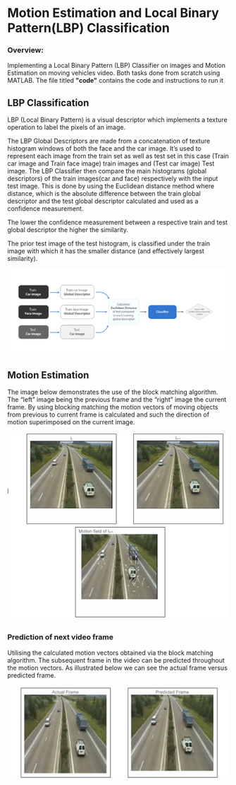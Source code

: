 # Motion Estimation and Local Binary Pattern(LBP) Classification


### Overview:
Implementing a Local Binary Pattern (LBP) Classifier on images and Motion Estimation on moving vehicles video. Both tasks done from scratch using MATLAB. The file titled **"code"** contains the code and instructions to run it




## LBP Classification

LBP (Local Binary Pattern) is a visual descriptor which implements a texture operation to label the pixels of an image.

The LBP Global Descriptors are made from a concatenation of texture histogram windows of both the face and the car image. It’s used to represent each image from the train set as well as test set in this case (Train car image and Train face image) train images and (Test car image) Test image. The  LBP Classifier then compare the main histograms (global descriptors) of the train images(car and face) respectively with the input test image. This is done by using the Euclidean distance method where distance, which is the absolute difference between the train global descriptor and the test global descriptor calculated and used as a confidence measurement. 

The lower the confidence measurement between a respective train and test global descriptor the higher the similarity.

The prior test image of the test histogram, is classified under the train image with which it has the smaller distance (and effectively largest similarity).




<img src="https://github.com/ethanbakare/Motion-Estimation-and-LBP-Classification/blob/main/images/LBP_classifier.png" width = "900"/>



## Motion Estimation

The image below demonstrates the use of the block matching algorithm. The “left” image being the previous frame and the “right” image the current frame. By using blocking matching the motion vectors of moving objects from previous to current frame is calculated and such the direction of motion superimposed on the current image.

<img src="https://github.com/ethanbakare/Motion-Estimation-and-LBP-Classification/blob/main/images/motion_vector.png" width = "500"/>

### Prediction of next video frame 

Utilising the calculated motion vectors obtained via the block matching algorithm. The subsequent frame in the video can be predicted throughout the motion vectors. As illustrated below we can see the actual frame versus predicted frame.


<img src="https://github.com/ethanbakare/Motion-Estimation-and-LBP-Classification/blob/main/images/actual_vs_predicted.png" width = "500"/>
